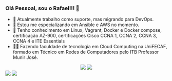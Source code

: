 ### Olá Pessoal, sou o Rafael!!! 👋

- 🔭 Atualmente trabalho como suporte, mas migrando para DevOps.
- 🌱 Estou me especializando em Ansible e AWS no momento.
- 🚀 Tenho conhecimento em Linux, Vagrant, Docker e Docker compose, certificação AZ-900, certificações Cisco CCNA 1, CCNA 2, CCNA 3, CCNA 4 e ITE Essentials
- 👨‍🎓 Fazendo faculdade de tecnologia em Cloud Computing na UniFECAF, formado em Técnico em Redes de Computadores pelo ITB Professor Munir José.

<div align="center">
<picture>
  <source
    srcset="https://github-readme-stats.vercel.app/api?username=Nunes-Rafael&show_icons=true&theme=dark"
    media="(prefers-color-scheme: dark)"
  />
  <img src="https://github-readme-stats.vercel.app/api?username=Nunes-Rafael&show_icons=true" />
</picture>
  <img src="https://github-readme-stats.vercel.app/api/pin/?username=Nunes-Rafael&repo=convoychat" />
</div>
  
<div> 
    <a href="https://www.linkedin.com/in/rafaeloliveira-nunes" target="_blank"><img src="https://img.shields.io/badge/-LinkedIn-%230077B5?style=for-the-badge&logo=linkedin&logoColor=white" target="_blank"></a> 
  <a href = "mailto:nunes.rafael2000@gmail.com"><img src="https://img.shields.io/badge/-Gmail-%23333?style=for-the-badge&logo=gmail&logoColor=white" target="_blank"></a>
</div> 
